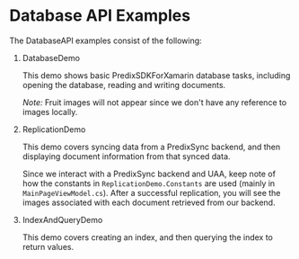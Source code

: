 #  Database API Examples

The DatabaseAPI examples consist of the following:

1. DatabaseDemo

	This demo shows basic PredixSDKForXamarin database tasks, including opening the database, reading and writing documents.
	
	*Note:* Fruit images will not appear since we don't have any reference to images locally.
	
2. ReplicationDemo

	This demo covers syncing data from a PredixSync backend, and then displaying document information from that synced data.
	
	Since we interact with a PredixSync backend and UAA, keep note of how the constants in `ReplicationDemo.Constants` are used (mainly in `MainPageViewModel.cs`). After a successful replication, you will see the images associated with each document retrieved from our backend.
	
3. IndexAndQueryDemo

	This demo covers creating an index, and then querying the index to return values.



